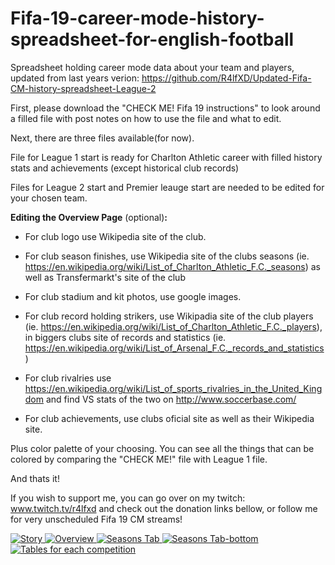 # Fifa-19-career-mode-history-spreadsheet-for-english-football

Spreadsheet holding career mode data about your team and players, updated from last years verion: https://github.com/R4lfXD/Updated-Fifa-CM-history-spreadsheet-League-2

First, please download the "CHECK ME! Fifa 19 instructions" to look around a filled file with post notes on how to use the file and what to edit.

Next, there are three files available(for now).

File for League 1 start is ready for Charlton Athletic career with filled history stats and achievements (except historical club records)

Files for League 2 start and Premier leauge start are needed to be edited for your chosen team.

**Editing the Overview Page** (optional)**:**  
- For club logo use Wikipedia site of the club.

- For club season finishes, use Wikipedia site of the clubs seasons (ie. https://en.wikipedia.org/wiki/List_of_Charlton_Athletic_F.C._seasons) as well as Transfermarkt's site of the club

- For club stadium and kit photos, use google images.

- For club record holding strikers, use Wikipadia site of the club players (ie. https://en.wikipedia.org/wiki/List_of_Charlton_Athletic_F.C._players), in biggers clubs site of records and statistics (ie. https://en.wikipedia.org/wiki/List_of_Arsenal_F.C._records_and_statistics)

- For club rivalries use https://en.wikipedia.org/wiki/List_of_sports_rivalries_in_the_United_Kingdom and find VS stats of the two on http://www.soccerbase.com/

- For club achievements, use clubs oficial site as well as their Wikipedia site.
  

Plus color palette of your choosing. You can see all the things that can be colored by comparing the "CHECK ME!" file with League 1 file.

And thats it!

If you wish to support me, you can go over on my twitch: www.twitch.tv/r4lfxd and check out the donation links bellow, or follow me for very unscheduled Fifa 19 CM streams!

<a href="https://i.imgur.com/o1qmqrn.png" target="_blank">
<img src="https://i.imgur.com/o1qmqrn.png" alt="Story">
</a>
<a href="https://i.imgur.com/UbdjDpf.png" target="_blank">
<img src="https://i.imgur.com/UbdjDpf.png" alt="Overview">
</a>
<a href="https://i.imgur.com/4LmH9MG.png" target="_blank">
<img src="https://i.imgur.com/4LmH9MG.png" alt="Seasons Tab">
</a>
<a href="https://i.imgur.com/tlSvzWn.png" target="_blank">
<img src="https://i.imgur.com/tlSvzWn.png" alt="Seasons Tab-bottom">
</a>
<a href="https://i.imgur.com/tlFmX13.png" target="_blank">
<img src="https://i.imgur.com/tlFmX13.png" alt="Tables for each competition">
</a>
